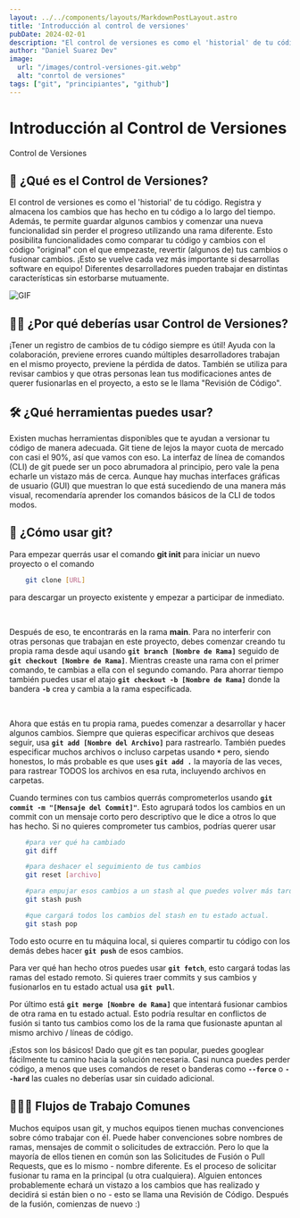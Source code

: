 ```yaml
---
layout: ../../components/layouts/MarkdownPostLayout.astro
title: 'Introducción al control de versiones'
pubDate: 2024-02-01
description: "El control de versiones es como el 'historial' de tu código. Registra y almacena los cam..."
author: "Daniel Suarez Dev"
image:
  url: "/images/control-versiones-git.webp"
  alt: "conrtol de versiones"
tags: ["git", "principiantes", "github"]
---
```


# Introducción al Control de Versiones

Control de Versiones
## 🤨 ¿Qué es el Control de Versiones?
El control de versiones es como el 'historial' de tu código. Registra y almacena los cambios que has hecho en tu código a lo largo del tiempo. Además, te permite guardar algunos cambios y comenzar una nueva funcionalidad sin perder el progreso utilizando una rama diferente. Esto posibilita funcionalidades como comparar tu código y cambios con el código "original" con el que empezaste, revertir (algunos de) tus cambios o fusionar cambios. ¡Esto se vuelve cada vez más importante si desarrollas software en equipo! Diferentes desarrolladores pueden trabajar en distintas características sin estorbarse mutuamente.

![GIF](https://media.giphy.com/media/v1.Y2lkPTc5MGI3NjExZ21sbTQ1dzV2OG0xeWRoMGpra2F6N211cWQzZmZ0NXdmaWpiMzhmdCZlcD12MV9pbnRlcm5hbF9naWZfYnlfaWQmY3Q9Zw/VbnUQpnihPSIgIXuZv/giphy.gif)

## 🤷🏽 ¿Por qué deberías usar Control de Versiones?
¡Tener un registro de cambios de tu código siempre es útil! Ayuda con la colaboración, previene errores cuando múltiples desarrolladores trabajan en el mismo proyecto, previene la pérdida de datos. También se utiliza para revisar cambios y que otras personas lean tus modificaciones antes de querer fusionarlas en el proyecto, a esto se le llama "Revisión de Código".

## 🛠️ ¿Qué herramientas puedes usar?
Existen muchas herramientas disponibles que te ayudan a versionar tu código de manera adecuada. Git tiene de lejos la mayor cuota de mercado con casi el 90%, así que vamos con eso. La interfaz de línea de comandos (CLI) de git puede ser un poco abrumadora al principio, pero vale la pena echarle un vistazo más de cerca. Aunque hay muchas interfaces gráficas de usuario (GUI) que muestran lo que está sucediendo de una manera más visual, recomendaría aprender los comandos básicos de la CLI de todos modos.

## 🧐 ¿Cómo usar git?
Para empezar querrás usar el comando **git init** para iniciar un nuevo proyecto o el comando 
```sh 
    git clone [URL]
```
 para descargar un proyecto existente y empezar a participar de inmediato.

 <br />

Después de eso, te encontrarás en la rama **main**. Para no interferir con otras personas que trabajan en este proyecto, debes comenzar creando tu propia rama desde aquí usando **`git branch [Nombre de Rama]`** seguido de **`git checkout [Nombre de Rama]`**. Mientras creaste una rama con el primer comando, te cambias a ella con el segundo comando. Para ahorrar tiempo también puedes usar el atajo **`git checkout -b [Nombre de Rama]`** donde la bandera **`-b`** crea y cambia a la rama especificada.

<br />

Ahora que estás en tu propia rama, puedes comenzar a desarrollar y hacer algunos cambios. Siempre que quieras especificar archivos que deseas seguir, usa **`git add [Nombre del Archivo]`** para rastrearlo. También puedes especificar muchos archivos o incluso carpetas usando **`*`** pero, siendo honestos, lo más probable es que uses **`git add .`** la mayoría de las veces, para rastrear TODOS los archivos en esa ruta, incluyendo archivos en carpetas.

Cuando termines con tus cambios querrás comprometerlos usando **`git commit -m "[Mensaje del Commit]"`**. Esto agrupará todos los cambios en un commit con un mensaje corto pero descriptivo que le dice a otros lo que has hecho. Si no quieres comprometer tus cambios, podrías querer usar

```sh
    #para ver qué ha cambiado
    git diff
``` 

```sh
    #para deshacer el seguimiento de tus cambios
    git reset [archivo]
``` 

```sh
    #para empujar esos cambios a un stash al que puedes volver más tarde usando
    git stash push
```  
```sh
    #que cargará todos los cambios del stash en tu estado actual.
    git stash pop
```

Todo esto ocurre en tu máquina local, si quieres compartir tu código con los demás debes hacer 
**`git push`** de esos cambios.
<br/>

Para ver qué han hecho otros puedes usar **`git fetch`**, esto cargará todas las ramas del estado remoto. Si quieres traer commits y sus cambios y fusionarlos en tu estado actual usa **`git pull`**.

Por último está **`git merge [Nombre de Rama]`** que intentará fusionar cambios de otra rama en tu estado actual. Esto podría resultar en conflictos de fusión si tanto tus cambios como los de la rama que fusionaste apuntan al mismo archivo / líneas de código.

¡Estos son los básicos! Dado que git es tan popular, puedes googlear fácilmente tu camino hacia la solución necesaria. Casi nunca puedes perder código, a menos que uses comandos de reset o banderas como **`--force`** o **`--hard`** las cuales no deberías usar sin cuidado adicional.

## 🧑🏻‍💻 Flujos de Trabajo Comunes

Muchos equipos usan git, y muchos equipos tienen muchas convenciones sobre cómo trabajar con él. Puede haber convenciones sobre nombres de ramas, mensajes de commit o solicitudes de extracción. Pero lo que la mayoría de ellos tienen en común son las Solicitudes de Fusión o Pull Requests, que es lo mismo - nombre diferente. Es el proceso de solicitar fusionar tu rama en la principal (u otra cualquiera). Alguien entonces probablemente echará un vistazo a los cambios que has realizado y decidirá si están bien o no - esto se llama una Revisión de Código. Después de la fusión, comienzas de nuevo :)
